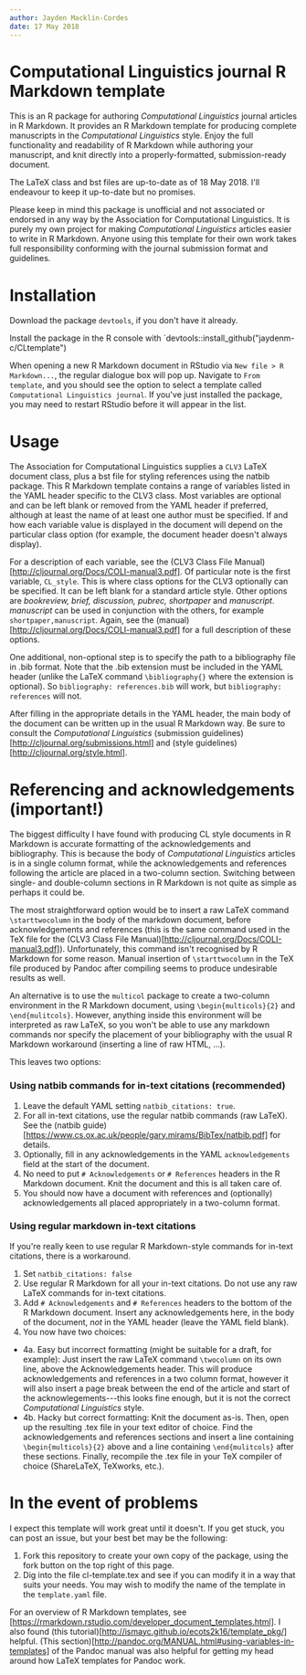 ```yaml
---
author: Jayden Macklin-Cordes
date: 17 May 2018
---
```


# Computational Linguistics journal R Markdown template

This is an R package for authoring *Computational Linguistics* journal articles in R Markdown. It provides an R Markdown template for producing complete manuscripts in the *Computational Linguistics* style. Enjoy the full functionality and readability of R Markdown while authoring your manuscript, and knit directly into a properly-formatted, submission-ready document.

The LaTeX class and bst files are up-to-date as of 18 May 2018. I'll endeavour to keep it up-to-date but no promises.

Please keep in mind this package is unofficial and not associated or endorsed in any way by the Association for Computational Linguistics. It is purely my own project for making *Computational Linguistics* articles easier to write in R Markdown. Anyone using this template for their own work takes full responsibility conforming with the journal submission format and guidelines.

# Installation

Download the package `devtools`, if you don't have it already.

Install the package in the R console with `devtools::install_github("jaydenm-c/CLtemplate")

When opening a new R Markdown document in RStudio via `New file > R Markdown...`, the regular dialogue box will pop up. Navigate to `From template`, and you should see the option to select a template called `Computational Linguistics journal`. If you've just installed the package, you may need to restart RStudio before it will appear in the list.

# Usage

The Association for Computational Linguistics supplies a `CLV3` LaTeX document class, plus a bst file for styling references using the natbib package. This R Markdown template contains a range of variables listed in the YAML header specific to the CLV3 class. Most variables are optional and can be left blank or removed from the YAML header if preferred, although at least the name of at least one author must be specified. If and how each variable value is displayed in the document will depend on the particular class option (for example, the document header doesn't always display).

For a description of each variable, see the (CLV3 Class File Manual)[http://cljournal.org/Docs/COLI-manual3.pdf]. Of particular note is the first variable, `CL_style`. This is where class options for the CLV3 optionally can be specified. It can be left blank for a standard article style. Other options are *bookreview, brief, discussion, pubrec, shortpaper* and *manuscript*. *manuscript* can be used in conjunction with the others, for example `shortpaper,manuscript`. Again, see the (manual)[http://cljournal.org/Docs/COLI-manual3.pdf] for a full description of these options.

One additional, non-optional step is to specify the path to a bibliography file in .bib format. Note that the .bib extension must be included in the YAML header (unlike the LaTeX command `\bibliography{}` where the extension is optional). So `bibliography: references.bib` will work, but `bibliography: references` will not.

After filling in the appropriate details in the YAML header, the main body of the document can be written up in the usual R Markdown way. Be sure to consult the *Computational Linguistics* (submission guidelines)[http://cljournal.org/submissions.html] and (style guidelines)[http://cljournal.org/style.html].

# Referencing and acknowledgements (important!)

The biggest difficulty I have found with producing CL style documents in R Markdown is accurate formatting of the acknowledgements and bibliography. This is because the body of *Computational Linguistics* articles is in a single column format, while the acknowledgements and references following the article are placed in a two-column section. Switching between single- and double-column sections in R Markdown is not quite as simple as perhaps it could be.

The most straightforward option would be to insert a raw LaTeX command `\starttwocolumn` in the body of the markdown document, before acknowledgements and references (this is the same command used in the TeX file for the (CLV3 Class File Manual)[http://cljournal.org/Docs/COLI-manual3.pdf]). Unfortunately, this command isn't recognised by R Markdown for some reason. Manual insertion of `\starttwocolumn` in the TeX file produced by Pandoc after compiling seems to produce undesirable results as well.

An alternative is to use the `multicol` package to create a two-column environment in the R Markdown document, using `\begin{multicols}{2}` and `\end{mulitcols}`. However, anything inside this environment will be interpreted as raw LaTeX, so you won't be able to use any markdown commands nor specify the placement of your bibliography with the usual R Markdown workaround (inserting a line of raw HTML, ...).

This leaves two options:

### Using natbib commands for in-text citations (recommended)

1. Leave the default YAML setting `natbib_citations: true`.
2. For all in-text citations, use the regular natbib commands (raw LaTeX). See the (natbib guide)[https://www.cs.ox.ac.uk/people/gary.mirams/BibTex/natbib.pdf] for details.
3. Optionally, fill in any acknowledgements in the YAML `acknowledgements` field at the start of the document.
4. No need to put `# Acknowledgements` or `# References` headers in the R Markdown document. Knit the document and this is all taken care of.
5. You should now have a document with references and (optionally) acknowledgements all placed appropriately in a two-column format.

### Using regular markdown in-text citations

If you're really keen to use regular R Markdown-style commands for in-text citations, there is a workaround.

1. Set `natbib_citations: false`
2. Use regular R Markdown for all your in-text citations. Do not use any raw LaTeX commands for in-text citations.
3. Add `# Acknowledgements` and `# References` headers to the bottom of the R Markdown document. Insert any acknowledgements here, in the body of the document, *not* in the YAML header (leave the YAML field blank).
4. You now have two choices:
  - 4a. Easy but incorrect formatting (might be suitable for a draft, for example): Just insert the raw LaTeX command `\twocolumn` on its own line, above the Acknowledgements header. This will produce acknowledgements and references in a two column format, however it will also insert a page break between the end of the article and start of the acknowlegements---this looks fine enough, but it is not the correct *Computational Linguistics* style.
  - 4b. Hacky but correct formatting: Knit the document as-is. Then, open up the resulting .tex file in your text editor of choice. Find the acknowledgements and references sections and insert a line containing `\begin{multicols}{2}` above and a line containing `\end{mulitcols}` after these sections. Finally, recompile the .tex file in your TeX compiler of choice (ShareLaTeX, TeXworks, etc.).

# In the event of problems

I expect this template will work great until it doesn't. If you get stuck, you can post an issue, but your best bet may be the following:

1. Fork this repository to create your own copy of the package, using the fork button on the top right of this page.
2. Dig into the file cl-template.tex and see if you can modify it in a way that suits your needs. You may wish to modify the name of the template in the `template.yaml` file.

For an overview of R Markdown templates, see [https://rmarkdown.rstudio.com/developer_document_templates.html]. I also found (this tutorial)[http://ismayc.github.io/ecots2k16/template_pkg/] helpful. (This section)[http://pandoc.org/MANUAL.html#using-variables-in-templates] of the Pandoc manual was also helpful for getting my head around how LaTeX templates for Pandoc work.

